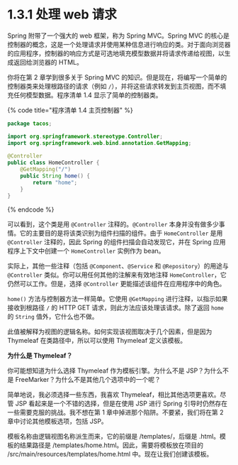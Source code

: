 # 1.3.1 处理 web 请求

Spring 附带了一个强大的 web 框架，称为 Spring MVC。Spring MVC 的核心是控制器的概念，这是一个处理请求并使用某种信息进行响应的类。对于面向浏览器的应用程序，控制器的响应方式是可选地填充模型数据并将请求传递给视图，以生成返回给浏览器的 HTML。

你将在第 2 章学到很多关于 Spring MVC 的知识。但是现在，将编写一个简单的控制器类来处理根路径的请求（例如 `/`），并将这些请求转发到主页视图，而不填充任何模型数据。程序清单 1.4 显示了简单的控制器类。

{% code title="程序清单 1.4 主页控制器" %}
```java
package tacos;

import org.springframework.stereotype.Controller;
import org.springframework.web.bind.annotation.GetMapping;
​
@Controller
public class HomeController {
    @GetMapping("/")
    public String home() {
        return "home";
    }
}
```
{% endcode %}

可以看到，这个类是用 `@Controller` 注释的。`@Controller` 本身并没有做多少事情。它的主要目的是将该类识别为组件扫描的组件。由于 `HomeController` 是用 `@Controller` 注释的，因此 Spring 的组件扫描会自动发现它，并在 Spring 应用程序上下文中创建一个 `HomeController` 实例作为 bean。

实际上，其他一些注释（包括 `@Component`、`@Service` 和 `@Repository`）的用途与 `@Controller` 类似。你可以用任何其他的注解来有效地注释 `HomeController`，它仍然可以工作。但是，选择 `@Controller` 更能描述该组件在应用程序中的角色。

`home()` 方法与控制器方法一样简单。它使用 `@GetMapping` 进行注释，以指示如果接收到根路径 `/` 的 HTTP GET 请求，则此方法应该处理该请求。除了返回 `home` 的 `String` 值外，它什么也不做。

此值被解释为视图的逻辑名称。如何实现该视图取决于几个因素，但是因为 Thymeleaf 在类路径中，所以可以使用 Thymeleaf 定义该模板。

**为什么是 Thymeleaf？**

你可能想知道为什么选择 Thymeleaf 作为模板引擎。为什么不是 JSP？为什么不是 FreeMarker？为什么不是其他几个选项中的一个呢？

简单地说，我必须选择一些东西，我喜欢 Thymeleaf，相比其他选项更喜欢。尽管 JSP 看起来是一个不错的选择，但是在使用 JSP 进行 Spring 引导时仍然存在一些需要克服的挑战。我不想在第 1 章中掉进那个陷阱。不要紧，我们将在第 2 章中讨论其他模板选项，包括 JSP。

模板名称由逻辑视图名称派生而来，它的前缀是 /templates/，后缀是 .html。模板的结果路径是 /templates/home.html。因此，需要将模板放在项目的 /src/main/resources/templates/home.html 中。现在让我们创建该模板。

